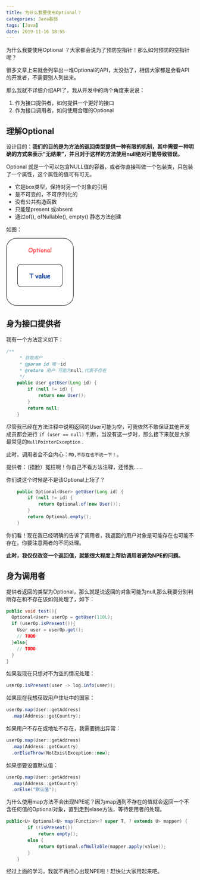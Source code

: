 ```yaml
---
title: 为什么我要使用Optional？
categories: Java基础
tags: [Java]
date: 2019-11-16 18:55
---
```




为什么我要使用Optional ？大家都会说为了预防空指针！那么如何预防的空指针呢？

很多文章上来就会列举出一堆Optional的API，太没劲了，相信大家都是会看API的开发者，不需要别人列出来。



那么我就不详细介绍API了，我从开发中的两个角度来说说：

1. 作为接口提供者，如何提供一个更好的接口
2. 作为接口调用者，如何使用合理的Optional



## 理解Optional

设计目的：**我们的目的是为方法的返回类型提供一种有限的机制，其中需要一种明确的方式来表示“无结果”，并且对于这样的方法使用null绝对可能导致错误。**

Optional 就是一个可以包含NULL值的容器，或者你直接叫做一个包装类，只包装了一个属性，这个属性的值可有可无。

- 它是box类型，保持对另一个对象的引用
- 是不可变的，不可序列化的
- 没有公共构造函数
- 只能是present 或absent
- 通过of(), ofNullable(), empty() 静态方法创建



如图：



![optional理解](images/optional.png)



## 身为接口提供者

我有一个方法定义如下：

```java
/**
	 * 获取用户
	 * @param id 唯一id
	 * @return 用户 可能为null,代表不存在
	 */
	public User getUser(Long id) {
		if (null != id) {
			return new User();
		}
		return null;
	}
```

尽管我已经在方法注释中说明返回的User可能为空，可我依然不敢保证其他开发成员都会进行 ` if (user == null) ` 判断，当没有这一步时，那么接下来就是大家最常见的`NullPointerException` .

此时，调用者会不会内心：`MD,不存在也不说一下！`。 

提供者：（捂脸）冤枉啊！你自己不看方法注释，还怪我……

你们说这个时候是不是该Optional上场了？

```java
	public Optional<User> getUser(Long id) {
		if (null != id) {
			return Optional.of(new User());
		}
		return Optional.empty();
	}
```

你们看！现在我已经明确的告诉了调用者，我返回的用户对象是可能存在也可能不存在，你要注意两者的不同处理。

**此时，我仅仅改变一个返回值，就能很大程度上帮助调用者避免NPE的问题。**



## 身为调用者

提供者返回的类型为Optional，那么就是说返回的对象可能为null,那么我要分别判断存在和不存在该如何处理了，如下：

```java
public void test(){
  Optional<User> userOp = getUser(110L);
  if (userOp.isPresent()){
    User user = userOp.get();
    // TODO 
  }else{
    // TODO 
  }
}
```



如果我现在只想对不为空的情况处理：

```java
userOp.isPresent(user -> log.info(user));
```

如果现在我想获取用户住址中的国家：

```java
userOp.map(User::getAddress)
  .map(Address::getCountry);
```

如果用户不存在或地址不存在，我需要抛出异常：

```java
userOp.map(User::getAddress)
  .map(Address::getCountry)
  .orElseThrow(NotExistException::new);
```

如果想要设置默认值：

```java
userOp.map(User::getAddress)
  .map(Address::getCountry)
  .orElse("默认值");
```

为什么使用map方法不会出现NPE呢？因为map遇到不存在的值就会返回一个不含任何值的Optional对象，直到走到elase方法，等待使用者的处理。

```java
public<U> Optional<U> map(Function<? super T, ? extends U> mapper) {
        if (!isPresent())
            return empty();
        else {
            return Optional.ofNullable(mapper.apply(value));
        }
    }
```



经过上面的学习，我就不再担心出现NPE啦！赶快让大家用起来吧。
